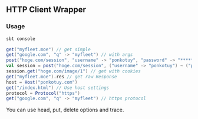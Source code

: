 ## HTTP Client Wrapper

### Usage

```sh
sbt console
```

```scala
get("myfleet.moe") // get simple
get("google.com", "q" -> "myfleet") // with args
post("hoge.com/session", "username" -> "ponkotuy", "password" -> "*****") // post form
val session = post("hoge.com/session", ("username" -> "ponkotuy") ~ ("password" -> "*****")) // post json from json4s
session.get("hoge.com/image/1") // get with cookies
get("myfleet.moe").res // get raw Response
host = Host("ponkotuy.com")
get("/index.html") // Use host settings
protocol = Protocol("https")
get("google.com", "q" -> "myfleet") // https protocol
```

You can use head, put, delete options and trace.
